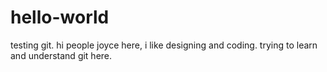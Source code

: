 # hello-world
testing git.
hi people
joyce here, i like designing and coding.
trying to learn and understand git here.
